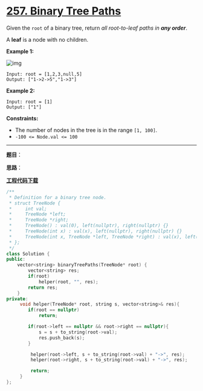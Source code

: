 # [257. Binary Tree Paths](https://leetcode.com/problems/binary-tree-paths/)

Given the `root` of a binary tree, return *all root-to-leaf paths in **any order***.

A **leaf** is a node with no children.

**Example 1:**

![img](https://assets.leetcode.com/uploads/2021/03/12/paths-tree.jpg)

```
Input: root = [1,2,3,null,5]
Output: ["1->2->5","1->3"]
```

**Example 2:**

```
Input: root = [1]
Output: ["1"]
```

**Constraints:**

- The number of nodes in the tree is in the range `[1, 100]`.
- `-100 <= Node.val <= 100`

-----

**题目**：

**思路**：

[**工程代码下载**](https://github.com/shenkh/leetcode)

```cpp
/**
 * Definition for a binary tree node.
 * struct TreeNode {
 *     int val;
 *     TreeNode *left;
 *     TreeNode *right;
 *     TreeNode() : val(0), left(nullptr), right(nullptr) {}
 *     TreeNode(int x) : val(x), left(nullptr), right(nullptr) {}
 *     TreeNode(int x, TreeNode *left, TreeNode *right) : val(x), left(left), right(right) {}
 * };
 */
class Solution {
public:
    vector<string> binaryTreePaths(TreeNode* root) {
        vector<string> res;
        if(root)
            helper(root, "", res);
        return res;
    }
private:
     void helper(TreeNode* root, string s, vector<string>& res){
        if(root == nullptr)
            return;

        if(root->left == nullptr && root->right == nullptr){
            s = s + to_string(root->val);
            res.push_back(s);
        }

         helper(root->left, s + to_string(root->val) + "->", res);
         helper(root->right, s + to_string(root->val) + "->", res);

         return;
     }
};
```
